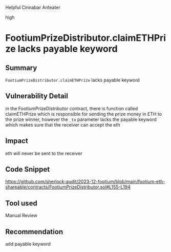 Helpful Cinnabar Anteater

high

# FootiumPrizeDistributor.claimETHPrize lacks payable keyword

## Summary
`FootiumPrizeDistributor.claimETHPrize` lacks payable keyword
## Vulnerability Detail
in the FootiumPrizeDistributor contract, there is function called claimETHPrize which is responsible for sending the prize money in ETH to the prize winner, however the `_to` parameter lacks the payable keyword which makes sure that the receiver can accept the eth
## Impact
eth will never be sent to the receiver
## Code Snippet
https://github.com/sherlock-audit/2023-12-footium/blob/main/footium-eth-shareable/contracts/FootiumPrizeDistributor.sol#L155-L194
## Tool used

Manual Review

## Recommendation
add payable keyword